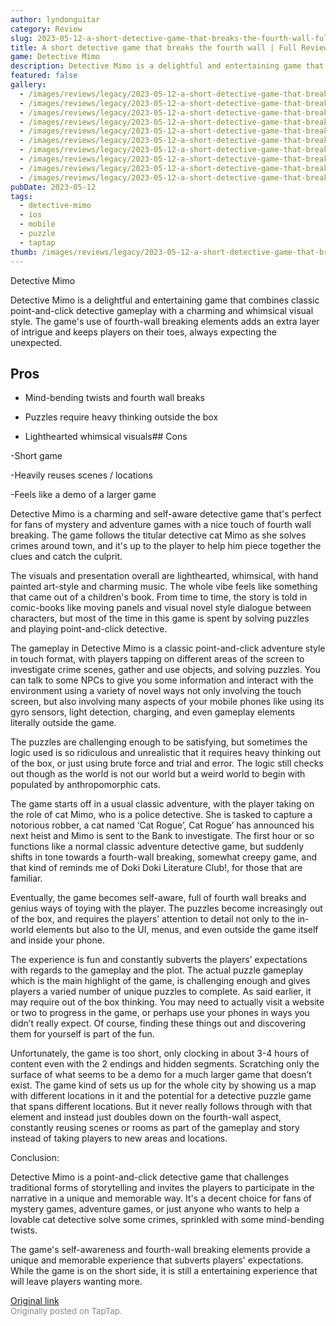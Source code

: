 ```yaml
---
author: lyndonguitar
category: Review
slug: 2023-05-12-a-short-detective-game-that-breaks-the-fourth-wall-full-review-detective-mimo
title: A short detective game that breaks the fourth wall | Full Review - Detective Mimo
game: Detective Mimo
description: Detective Mimo is a delightful and entertaining game that combines classic point-and-click detective gameplay with a charming and whimsical visual style. The game's use of fourth-wall breaking elements adds an extra layer of intrigue and keeps players on their toes, always expecting the unexpected.
featured: false
gallery:
  - /images/reviews/legacy/2023-05-12-a-short-detective-game-that-breaks-the-fourth-wall--full-review---detective-mimo-0.avif
  - /images/reviews/legacy/2023-05-12-a-short-detective-game-that-breaks-the-fourth-wall--full-review---detective-mimo-1.avif
  - /images/reviews/legacy/2023-05-12-a-short-detective-game-that-breaks-the-fourth-wall--full-review---detective-mimo-2.avif
  - /images/reviews/legacy/2023-05-12-a-short-detective-game-that-breaks-the-fourth-wall--full-review---detective-mimo-3.avif
  - /images/reviews/legacy/2023-05-12-a-short-detective-game-that-breaks-the-fourth-wall--full-review---detective-mimo-4.avif
  - /images/reviews/legacy/2023-05-12-a-short-detective-game-that-breaks-the-fourth-wall--full-review---detective-mimo-5.avif
  - /images/reviews/legacy/2023-05-12-a-short-detective-game-that-breaks-the-fourth-wall--full-review---detective-mimo-6.avif
  - /images/reviews/legacy/2023-05-12-a-short-detective-game-that-breaks-the-fourth-wall--full-review---detective-mimo-7.avif
  - /images/reviews/legacy/2023-05-12-a-short-detective-game-that-breaks-the-fourth-wall--full-review---detective-mimo-8.avif
  - /images/reviews/legacy/2023-05-12-a-short-detective-game-that-breaks-the-fourth-wall--full-review---detective-mimo-9.avif
pubDate: 2023-05-12
tags:
  - detective-mimo
  - ios
  - mobile
  - puzzle
  - taptap
thumb: /images/reviews/legacy/2023-05-12-a-short-detective-game-that-breaks-the-fourth-wall--full-review---detective-mimo-0.avif
---
```


Detective Mimo

Detective Mimo is a delightful and entertaining game that combines classic point-and-click detective gameplay with a charming and whimsical visual style. The game's use of fourth-wall breaking elements adds an extra layer of intrigue and keeps players on their toes, always expecting the unexpected.




## Pros



- Mind-bending twists and fourth wall breaks


- Puzzles require heavy thinking outside the box


- Lighthearted whimsical visuals## Cons


-Short game

-Heavily reuses scenes / locations

-Feels like a demo of a larger game

Detective Mimo is a charming and self-aware detective game that's perfect for fans of mystery and adventure games with a nice touch of fourth wall breaking. The game follows the titular detective cat Mimo as she solves crimes around town, and it's up to the player to help him piece together the clues and catch the culprit.

The visuals and presentation overall are lighthearted, whimsical, with hand painted art-style and charming music. The whole vibe feels like something that came out of a children's book. From time to time, the story is told in comic-books like moving panels and visual novel style dialogue between characters, but most of the time in this game is spent by solving puzzles and playing point-and-click detective.

The gameplay in Detective Mimo is a classic point-and-click adventure style in touch format, with players tapping on different areas of the screen to investigate crime scenes, gather and use objects, and solving puzzles. You can talk to some NPCs to give you some information and interact with the environment using a variety of novel ways not only involving the touch screen, but also involving many aspects of your mobile phones like using its gyro sensors, light detection, charging, and even gameplay elements literally outside the game.

The puzzles are challenging enough to be satisfying, but sometimes the logic used is so ridiculous and unrealistic that it requires heavy thinking out of the box, or just using brute force and trial and error. The logic still checks out though as the world is not our world but a weird world to begin with populated by anthropomorphic cats.

The game starts off in a usual classic adventure, with the player taking on the role of cat Mimo, who is a police detective. She is tasked to capture a notorious robber, a cat named ‘Cat Rogue’, Cat Rogue’ has announced his next heist and Mimo is sent to the Bank to investigate. The first hour or so functions like a normal classic adventure detective game, but suddenly shifts in tone towards a fourth-wall breaking, somewhat creepy game, and that kind of reminds me of Doki Doki Literature Club!, for those that are familiar.

Eventually, the game becomes self-aware, full of fourth wall breaks and genius ways of toying with the player. The puzzles become increasingly out of the box, and requires the players’ attention to detail not only to the in-world elements but also to the UI, menus, and even outside the game itself and inside your phone.

The experience is fun and constantly subverts the players’ expectations with regards to the gameplay and the plot. The actual puzzle gameplay which is the main highlight of the game, is challenging enough and gives players a varied number of unique puzzles to complete. As said earlier, it may require out of the box thinking. You may need to actually visit a website or two to progress in the game, or perhaps use your phones in ways you didn’t really expect. Of course, finding these things out and discovering them for yourself is part of the fun.

Unfortunately, the game is too short, only clocking in about 3-4 hours of content even with the 2 endings and hidden segments. Scratching only the surface of what seems to be a demo for a much larger game that doesn’t exist. The game kind of sets us up for the whole city by showing us a map with different locations in it and the potential for a detective puzzle game that spans different locations. But it never really follows through with that element and instead just doubles down on the fourth-wall aspect, constantly reusing scenes or rooms as part of the gameplay and story instead of taking players to new areas and locations.

Conclusion:

Detective Mimo is a point-and-click detective game that challenges traditional forms of storytelling and invites the players to participate in the narrative in a unique and memorable way. It's a decent choice for fans of mystery games, adventure games, or just anyone who wants to help a lovable cat detective solve some crimes, sprinkled with some mind-bending twists.

The game's self-awareness and fourth-wall breaking elements provide a unique and memorable experience that subverts players' expectations. While the game is on the short side, it is still a entertaining experience that will leave players wanting more.

[Original link](https://www.taptap.io/post/5412542)<br><span style="font-size: 0.95em; color: #888;">Originally posted on TapTap.</span>